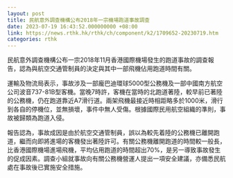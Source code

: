 ```yaml
---
layout: post
title: 民航意外調查機構公布2018年一宗機場跑道事故調查
date: 2023-07-19 16:43:52.000000000 +08:00
link: https://news.rthk.hk/rthk/ch/component/k2/1709652-20230719.htm
categories: rthk
---
```


民航意外調查機構公布一宗2018年11月香港國際機場發生的跑道事故的調查報告，認為與航空交通管制員的決定與其中一部飛機佔用跑道時間有關。

運輸及物流局表示，事故涉及一部龐巴迪環球5000型公務機及一部中國南方航空公司波音737-81B型客機。當晚7時許，客機在當時的北跑道著陸，較早前已著陸的公務機，仍在跑道靠近A7滑行道。兩架飛機最接近時相距略多於1000米，滑行到各自的停機位，並無損壞，事件中無人受傷。根據國際民用航空組織的準則，事故被歸類為跑道入侵。

報告認為，事故成因是由於航空交通管制員，誤以為較先着陸的公務機已離開跑道，繼而向即將進場的客機發出著陸許可。有關公務機離開跑道的時間較一般長，比香港國際機場進場飛機，平均佔用跑道的時間超出70%，是另一導致事故發生的促成因素。調查小組就事故向有關公務機營運人提出一項安全建議，亦備悉民航處在事故後已實施安全措施。
